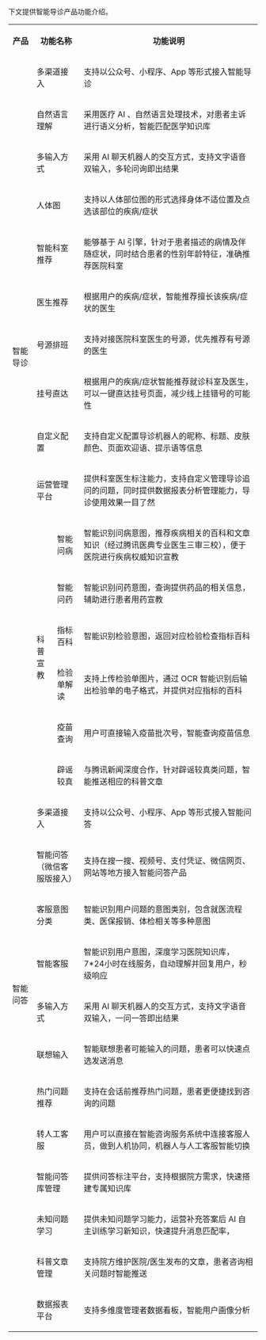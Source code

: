 下文提供智能导诊产品功能介绍。
<melo-data data-src="{}" data-version="2.1.0"></melo-data><table ><colgroup><col  width="94px"><col  width="65px"><col  width="110px"><col  width="1138px"></colgroup>
<tbody>
<tr>
<th   colspan="1" rowspan="1" align="" valign="middle"><p>产品</p></td>
 <th   colspan="2" rowspan="1" align="" valign="middle"><p>功能名称</p></td>
 <th   colspan="1" rowspan="1" align="" valign="middle"><p>功能说明</p></td>
 </tr>

<tr>
<td   colspan="1" rowspan="13" align="" valign="middle"><p>智能导诊</p></td>
 <td   colspan="2" rowspan="1" align="" valign="middle"><p>多渠道接入</p></td>
 <td   colspan="1" rowspan="1" align="" valign="middle"><p>支持以公众号、小程序、App 等形式接入智能导诊</p></td>
 </tr>

<tr>
<td   colspan="2" rowspan="1" align="" valign="middle"><p>自然语言理解</p></td>
 <td   colspan="1" rowspan="1" align="" valign="middle"><p>采用医疗 AI 、自然语言处理技术，对患者主诉进行语义分析，智能匹配医学知识库</p></td>
 </tr>

<tr>
<td   colspan="2" rowspan="1" align="" valign="middle"><p>多输入方式</p></td>
 <td   colspan="1" rowspan="1" align="" valign="middle"><p>采用 AI 聊天机器人的交互方式，支持文字语音双输入，多轮问询即出结果</p></td>
 </tr>

<tr>
<td   colspan="2" rowspan="1" align="" valign="middle"><p>人体图</p></td>
 <td   colspan="1" rowspan="1" align="" valign="middle"><p>支持以人体部位图的形式选择身体不适位置及点选该部位的疾病/症状</p></td>
 </tr>

<tr>
<td   colspan="2" rowspan="1" align="" valign="middle"><p>智能科室推荐</p></td>
 <td   colspan="1" rowspan="1" align="" valign="middle"><p>能够基于 AI 引擎，针对于患者描述的病情及伴随症状，同时结合患者的性别年龄特征，准确推荐医院科室</p></td>
 </tr>

<tr>
<td   colspan="2" rowspan="1" align="" valign="middle"><p>医生推荐</p></td>
 <td   colspan="1" rowspan="1" align="" valign="middle"><p>根据用户的疾病/症状，智能推荐擅长该疾病/症状的医生</p></td>
 </tr>

<tr>
<td   colspan="2" rowspan="1" align="" valign="middle"><p>号源排班</p></td>
 <td   colspan="1" rowspan="1" align="" valign="middle"><p>支持对接医院科室医生的号源，优先推荐有号源的医生</p></td>
 </tr>

<tr>
<td   colspan="2" rowspan="1" align="" valign="middle"><p>挂号直达</p></td>
 <td   colspan="1" rowspan="1" align="" valign="middle"><p>根据用户的疾病/症状智能推荐就诊科室及医生，可以一键直达挂号页面，减少线上挂错号的可能性</p></td>
 </tr>

<tr>
<td   colspan="2" rowspan="1" align="" valign="middle"><p>自定义配置</p></td>
 <td   colspan="1" rowspan="1" align="" valign="middle"><p>支持自定义配置导诊机器人的昵称、标题、皮肤颜色、页面欢迎语、提示语等信息</p></td>
 </tr>

<tr>
<td   colspan="2" rowspan="1" align="" valign="middle"><p>运营管理平台</p></td>
 <td   colspan="1" rowspan="1" align="" valign="middle"><p>提供科室医生标注能力，支持自定义管理导诊追问的问题，同时提供数据报表分析管理能力，导诊使用效果一目了然</p></td>
 </tr>

<tr>
<td   colspan="1" rowspan="6" align="" valign="middle"><p>科普宣教</p></td>
 <td   colspan="1" rowspan="1" align="" valign="middle"><p>智能问病</p></td>
 <td   colspan="1" rowspan="1" align="" valign="middle"><p>智能识别问病意图，推荐疾病相关的百科和文章知识（经过腾讯医典专业医生三审三校），便于医院进行疾病权威知识宣教</p></td>
 </tr>

<tr>
<td   colspan="1" rowspan="1" align="" valign="middle"><p>智能问药</p></td>
 <td   colspan="1" rowspan="1" align="" valign="middle"><p>智能识别问药意图，查询提供药品的相关信息，辅助进行患者用药宣教</p></td>
 </tr>

<tr>
<td   colspan="1" rowspan="1" align="" valign="middle"><p>指标百科</p></td>
 <td   colspan="1" rowspan="1" align="" valign="middle"><p>智能识别检验意图，返回对应检验检查指标百科</p></td>
 </tr>

<tr>
<td   colspan="1" rowspan="15" align="" valign="middle"><p>智能问答</p></td>
 <td   colspan="1" rowspan="1" align="" valign="middle"><p>检验单解读</p></td>
 <td   colspan="1" rowspan="1" align="" valign="middle"><p>支持上传检验单图片，通过 OCR 智能识别后输出检验单的电子格式，并提供对应指标的百科</p></td>
 </tr>

<tr>
<td   colspan="1" rowspan="1" align="" valign="middle"><p>疫苗查询</p></td>
 <td   colspan="1" rowspan="1" align="" valign="middle"><p>用户可直接输入疫苗批次号，智能查询疫苗信息</p></td>
 </tr>

<tr>
<td   colspan="1" rowspan="1" align="" valign="middle"><p>辟谣较真</p></td>
 <td   colspan="1" rowspan="1" align="" valign="middle"><p>与腾讯新闻深度合作，针对辟谣较真类问题，智能推送相应的科普文章</p></td>
 </tr>

<tr>
<td   colspan="2" rowspan="1" align="" valign="middle"><p>多渠道接入</p></td>
 <td   colspan="1" rowspan="1" align="" valign="middle"><p>支持以公众号、小程序、App 等形式接入智能问答</p></td>
 </tr>

<tr>
<td   colspan="2" rowspan="1" align="" valign="middle"><p>智能问答（微信客服版接入）</p></td>
 <td   colspan="1" rowspan="1" align="" valign="middle"><p>支持在搜一搜、视频号、支付凭证、微信网页、网站等地方接入智能问答产品</p></td>
 </tr>

<tr>
<td   colspan="2" rowspan="1" align="" valign="middle"><p>客服意图分类</p></td>
 <td   colspan="1" rowspan="1" align="" valign="middle"><p>智能识别用户问题的意图类别，包含就医流程类、医保报销、体检相关等多种意图</p></td>
 </tr>

<tr>
<td   colspan="2" rowspan="1" align="" valign="middle"><p>智能客服</p></td>
 <td   colspan="1" rowspan="1" align="" valign="middle"><p>智能识别用户意图，深度学习医院知识库，7*24小时在线服务，自动理解并回复用户，秒级响应</p></td>
 </tr>

<tr>
<td   colspan="2" rowspan="1" align="" valign="middle"><p>多输入方式</p></td>
 <td   colspan="1" rowspan="1" align="" valign="middle"><p>采用 AI 聊天机器人的交互方式，支持文字语音双输入，一问一答即出结果</p></td>
 </tr>

<tr>
<td   colspan="2" rowspan="1" align="" valign="middle"><p>联想输入</p></td>
 <td   colspan="1" rowspan="1" align="" valign="middle"><p>智能联想患者可能输入的问题，患者可以快速点选发送消息</p></td>
 </tr>

<tr>
<td   colspan="2" rowspan="1" align="" valign="middle"><p>热门问题推荐</p></td>
 <td   colspan="1" rowspan="1" align="" valign="middle"><p>支持在会话前推荐热门问题，患者更便捷找到咨询的问题</p></td>
 </tr>

<tr>
<td   colspan="2" rowspan="1" align="" valign="middle"><p>转人工客服</p></td>
 <td   colspan="1" rowspan="1" align="" valign="middle"><p>用户可以直接在智能咨询服务系统中连接客服人员，做到人机协同，机器人与人工客服智能切换</p></td>
 </tr>

<tr>
<td   colspan="2" rowspan="1" align="" valign="middle"><p>智能问答库管理</p></td>
 <td   colspan="1" rowspan="1" align="" valign="middle"><p>提供问答标注平台，支持根据院方需求，快速搭建专属知识库</p></td>
 </tr>

<tr>
<td   colspan="2" rowspan="1" align="" valign="middle"><p>未知问题学习</p></td>
 <td   colspan="1" rowspan="1" align="" valign="middle"><p>提供未知问题学习能力，运营补充答案后 AI 自主训练学习新知识，快速提升消息匹配率，</p></td>
 </tr>

<tr>
<td   colspan="2" rowspan="1" align="" valign="middle"><p>科普文章管理</p></td>
 <td   colspan="1" rowspan="1" align="" valign="middle"><p>支持院方维护医院/医生发布的文章，患者咨询相关问题时智能推送</p></td>
 </tr>

<tr>
<td   colspan="2" rowspan="1" align="" valign="middle"><p>数据报表平台</p></td>
 <td   colspan="1" rowspan="1" align="" valign="middle"><p>支持多维度管理者数据看板，智能用户画像分析</p></td>
 </tr>

</tbody>
</table>

<p><br>
</p>

